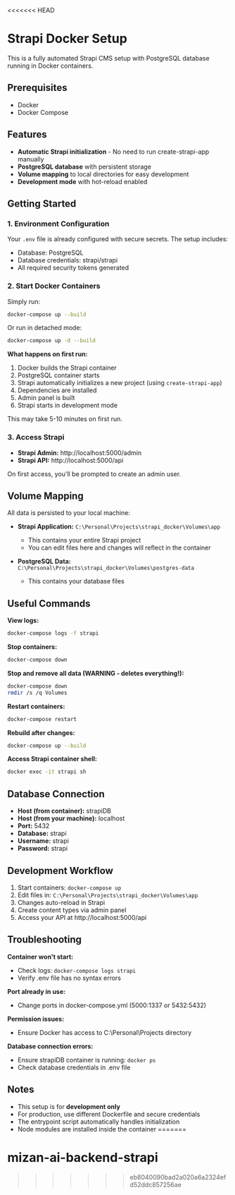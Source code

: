 <<<<<<< HEAD
# Strapi Docker Setup

This is a fully automated Strapi CMS setup with PostgreSQL database running in Docker containers.

## Prerequisites

- Docker
- Docker Compose

## Features

- **Automatic Strapi initialization** - No need to run create-strapi-app manually
- **PostgreSQL database** with persistent storage
- **Volume mapping** to local directories for easy development
- **Development mode** with hot-reload enabled

## Getting Started

### 1. Environment Configuration

Your `.env` file is already configured with secure secrets. The setup includes:

- Database: PostgreSQL
- Database credentials: strapi/strapi
- All required security tokens generated

### 2. Start Docker Containers

Simply run:

```bash
docker-compose up --build
```

Or run in detached mode:

```bash
docker-compose up -d --build
```

**What happens on first run:**
1. Docker builds the Strapi container
2. PostgreSQL container starts
3. Strapi automatically initializes a new project (using `create-strapi-app`)
4. Dependencies are installed
5. Admin panel is built
6. Strapi starts in development mode

This may take 5-10 minutes on first run.

### 3. Access Strapi

- **Strapi Admin:** http://localhost:5000/admin
- **Strapi API:** http://localhost:5000/api

On first access, you'll be prompted to create an admin user.

## Volume Mapping

All data is persisted to your local machine:

- **Strapi Application:** `C:\Personal\Projects\strapi_docker\Volumes\app`
  - This contains your entire Strapi project
  - You can edit files here and changes will reflect in the container

- **PostgreSQL Data:** `C:\Personal\Projects\strapi_docker\Volumes\postgres-data`
  - This contains your database files

## Useful Commands

**View logs:**
```bash
docker-compose logs -f strapi
```

**Stop containers:**
```bash
docker-compose down
```

**Stop and remove all data (WARNING - deletes everything!):**
```bash
docker-compose down
rmdir /s /q Volumes
```

**Restart containers:**
```bash
docker-compose restart
```

**Rebuild after changes:**
```bash
docker-compose up --build
```

**Access Strapi container shell:**
```bash
docker exec -it strapi sh
```

## Database Connection

- **Host (from container):** strapiDB
- **Host (from your machine):** localhost
- **Port:** 5432
- **Database:** strapi
- **Username:** strapi
- **Password:** strapi

## Development Workflow

1. Start containers: `docker-compose up`
2. Edit files in: `C:\Personal\Projects\strapi_docker\Volumes\app`
3. Changes auto-reload in Strapi
4. Create content types via admin panel
5. Access your API at http://localhost:5000/api

## Troubleshooting

**Container won't start:**
- Check logs: `docker-compose logs strapi`
- Verify .env file has no syntax errors

**Port already in use:**
- Change ports in docker-compose.yml (5000:1337 or 5432:5432)

**Permission issues:**
- Ensure Docker has access to C:\Personal\Projects directory

**Database connection errors:**
- Ensure strapiDB container is running: `docker ps`
- Check database credentials in .env file

## Notes

- This setup is for **development only**
- For production, use different Dockerfile and secure credentials
- The entrypoint script automatically handles initialization
- Node modules are installed inside the container
=======
# mizan-ai-backend-strapi
>>>>>>> eb8040090bad2a020a6a2324efd52ddc857256ae
